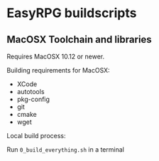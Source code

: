 # EasyRPG buildscripts

## MacOSX Toolchain and libraries

Requires MacOSX 10.12 or newer.

Building requirements for MacOSX:

 - XCode
 - autotools
 - pkg-config
 - git
 - cmake
 - wget

Local build process:

Run `0_build_everything.sh` in a terminal

